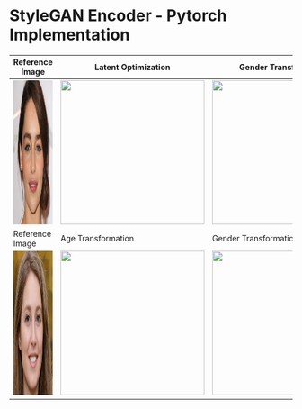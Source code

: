 # StyleGAN Encoder - Pytorch Implementation
| Reference Image  | Latent Optimization  | Gender Transformation  | Pose Transformation  |
|---|---|---|---|
| <img src="assets/images/test_01/test_01.png" width="256px" height="256px">  | <img src="assets/images/test_01/test_01_optimization.gif" width="256px" height="256px">  | <img src="assets/images/test_01/gender/test_01_w_to_m.gif" width="256px" height="256px">  | <img src="assets/images/test_01/pose/test_01_pose.gif" width="256px" height="256px">  |
|Reference Image | Age Transformation | Gender Transformation | Glasses Transformation |
| <img src="assets/images/test_02/test_02.jpg" width="256px" height="256px">  | <img src="assets/images/test_02/age/test_02_age.gif" width="256px" height="256px">  | <img src="assets/images/test_02/gender/test_02_gender.gif" width="256px" height="256px">  | <img src="assets/images/test_02/glasses/test_02_glasses.gif" width="256px" height="256px">  |
